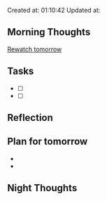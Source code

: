 Created at: 01:10:42 Updated at: 
 ## Morning Thoughts 
[Rewatch tomorrow](https://www.youtube.com/watch?v=pThaipgRuY8) 
 ## Tasks 
 - [ ] 
 - [ ] 
 ## Reflection 

 ## Plan for tomorrow 
 *  
 *  
 ## Night Thoughts 

 
